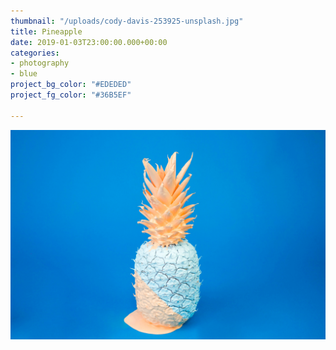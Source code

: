 ```yaml
---
thumbnail: "/uploads/cody-davis-253925-unsplash.jpg"
title: Pineapple
date: 2019-01-03T23:00:00.000+00:00
categories:
- photography
- blue
project_bg_color: "#EDEDED"
project_fg_color: "#36B5EF"

---
```

![](/uploads/cody-davis-253925-unsplash.jpg)